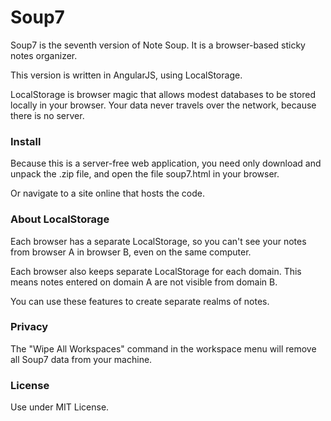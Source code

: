 Soup7
===

Soup7 is the seventh version of Note Soup.  It is a browser-based sticky notes organizer.

This version is written in AngularJS, using LocalStorage.

LocalStorage is browser magic that allows modest databases to be stored locally in your browser.  Your data never travels over the network, because there is no server.

### Install

Because this is a server-free web application, you need only download and unpack the .zip file, and open the file soup7.html in your browser.

Or navigate to a site online that hosts the code.

### About LocalStorage

Each browser has a separate LocalStorage, so you can't see your notes from browser A in browser B, even on the same computer.

Each browser also keeps separate LocalStorage for each domain.  This means notes entered on domain A are not visible from domain B.

You can use these features to create separate realms of notes.


### Privacy

The "Wipe All Workspaces" command in the workspace menu will remove all Soup7 data from your machine.

### License

Use under MIT License.
